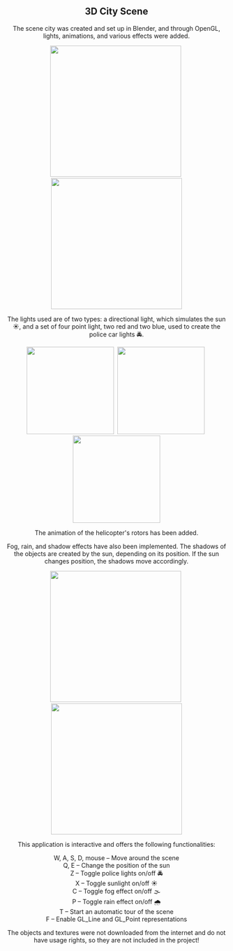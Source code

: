 <h2 align="center"> 3D City Scene</h3>
<div align="center">
<p>The scene city was created and set up in Blender, and through OpenGL, lights, animations, and various effects were added.
</p>
<img src="https://github.com/user-attachments/assets/6589562a-b8ea-43e7-b06b-b152c7a6e0b0" height=300/>
<img widht="8"/>
<img src="https://github.com/user-attachments/assets/c4e71c57-abc8-41f6-b43b-be78b0c4d6ce" height=300/>
<p>The lights used are of two types: a directional light, which simulates the sun ☀️, and a set of four point light, two red and two blue, used to create the police car lights 🚔.</p>
<img src="https://github.com/user-attachments/assets/64b7a2fc-0569-45e5-9e6c-0a3365feef68" height=200/>
<img widht="8"/>
<img src="https://github.com/user-attachments/assets/4208c526-3b87-4657-a6d9-662933ff1955" height=200/>
<img widht="8"/>
<img src="https://github.com/user-attachments/assets/c0882bbc-53ab-479f-9c7a-73c3f2f07302" height=200/>
<p>The animation of the helicopter's rotors has been added.</p>
<p>Fog, rain, and shadow effects have also been implemented.
The shadows of the objects are created by the sun, depending on its position. If the sun changes position, the shadows move accordingly.</p>
<img src="https://github.com/user-attachments/assets/2701988c-1fc4-4b6b-9871-53e3f445d89b" height=300/>
<img widht="8"/>
<img src="https://github.com/user-attachments/assets/1deab193-a506-4410-9fa9-e984ee792ddc" height=300/>

<p>This application is interactive and offers the following functionalities:</p>

<p>W, A, S, D, mouse – Move around the scene<br>
Q, E – Change the position of the sun<br>
Z – Toggle police lights on/off 🚔<br>
X – Toggle sunlight on/off ☀️<br>
C – Toggle fog effect on/off 🌫️<br>
P – Toggle rain effect on/off 🌧️<br>
T – Start an automatic tour of the scene<br>
F – Enable GL_Line and GL_Point representations</p>

<p>The objects and textures were not downloaded from the internet and do not have usage rights, so they are not included in the project!</p>
</div>
